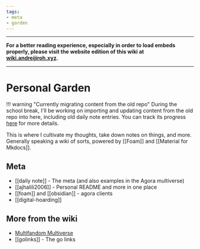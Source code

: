 ```yaml
---
tags:
- meta
- garden
---
```


<div class="hidden">
<hr>
<strong>For a better reading experience, especially in order to load embeds properly, please visit the website edition of this wiki at <a href="https://wiki.andreijiroh.xyz">wiki.andreijiroh.xyz</a>.</strong>
<hr>
</div>

# Personal Garden

!!! warning "Currently migrating content from the old repo"
    During the school break, I'll be working on importing and updating
    content from the old repo into here, including old daily note entries.
    You can track its progress [here](../migration-progress.md) for more details.

This is where I cultivate my thoughts, take down notes on things, and more.
Generally speaking a wiki of sorts, powered by [[Foam]] and [[Material for Mkdocs]].

## Meta

* [[daily note]] - The meta (and also examples in the Agora multiverse)
* [[ajhalili2006]] - Personal README and more in one place
* [[foam]] and [[obsidian]] - agora clients
* [[digital-hoarding]]

## More from the wiki

* [Multifandom Multiverse](../multiverse/index.md)
* [[golinks]] - The go links
